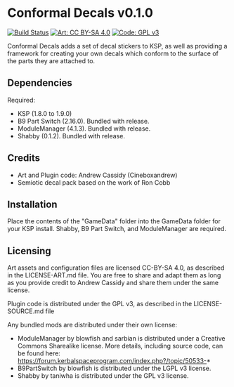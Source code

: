 # Conformal Decals v0.1.0
[![Build Status](https://travis-ci.org/drewcassidy/KSP-Conformal-Decals.svg?branch=Release)](https://travis-ci.org/drewcassidy/KSP-Conformal-Decals) [![Art: CC BY-SA 4.0](https://img.shields.io/badge/Art%20License-CC%20BY--SA%204.0-lightgrey.svg)](https://creativecommons.org/licenses/by-sa/4.0/) [![Code: GPL v3](https://img.shields.io/badge/Code%20License-GPLv3-blue.svg)](https://www.gnu.org/licenses/gpl-3.0) 

Conformal Decals adds a set of decal stickers to KSP, as well as providing a framework for creating your own decals which conform to the surface of the parts they are attached to. 

## Dependencies

Required:
- KSP (1.8.0 to 1.9.0)
- B9 Part Switch (2.16.0). Bundled with release.
- ModuleManager (4.1.3). Bundled with release.
- Shabby (0.1.2). Bundled with release.

## Credits

- Art and Plugin code: Andrew Cassidy (Cineboxandrew)
- Semiotic decal pack based on the work of Ron Cobb

## Installation

Place the contents of the "GameData" folder into the GameData folder for your KSP install. Shabby, B9 Part Switch, and ModuleManager are required.

## Licensing

Art assets and configuration files are licensed CC-BY-SA 4.0, as described in the LICENSE-ART.md file. You are free to share and adapt them as long as you provide credit to Andrew Cassidy and share them under the same license.

Plugin code is distributed under the GPL v3, as described in the LICENSE-SOURCE.md file

Any bundled mods are distributed under their own license:
- ModuleManager by blowfish and sarbian is distributed under a Creative Commons Sharealike license. More details, including source code, can be found here: https://forum.kerbalspaceprogram.com/index.php?/topic/50533-*
- B9PartSwitch by blowfish is distributed under the LGPL v3 license.
- Shabby by taniwha is distributed under the GPL v3 license.